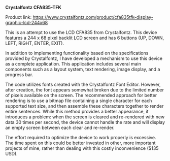 **Crystalfontz CFA835-TFK**

Product link: https://www.crystalfontz.com/product/cfa835tfk-display-graphic-lcd-244x68

This is an attempt to use the LCD CFA835 from Crystalfontz. This device features a 244 x 68 pixel backlit LCD screen and has 6 buttons (UP, DOWN, LEFT, RIGHT, ENTER, EXIT).

In addition to implementing functionality based on the specifications provided by Crystalfontz, I have developed a mechanism to use this device as a complete application. This application includes several main components such as a layout system, text rendering, image display, and a progress bar.

The code utilizes fonts created with the Crystalfontz Font Editor. However, after creation, the font appears somewhat broken due to the limited number of pixels available on the screen. The recommended approach for better rendering is to use a bitmap file containing a single character for each supported text size, and then assemble these characters together to render entire sentences. While this method provides a better appearance, it introduces a problem: when the screen is cleared and re-rendered with new data 30 times per second, the device cannot handle the rate and will display an empty screen between each clear and re-render.

The effort required to optimize the device to work properly is excessive. The time spent on this could be better invested in other, more important projects of mine, rather than dealing with this costly inconvenience ($135 USD).
